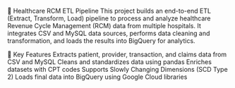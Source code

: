 🏥 Healthcare RCM ETL Pipeline
This project builds an end-to-end ETL (Extract, Transform, Load) pipeline to process and analyze healthcare Revenue Cycle Management (RCM) data from multiple hospitals. It integrates CSV and MySQL data sources, performs data cleaning and transformation, and loads the results into BigQuery for analytics.

🔧 Key Features
Extracts patient, provider, transaction, and claims data from CSV and MySQL
Cleans and standardizes data using pandas
Enriches datasets with CPT codes
Supports Slowly Changing Dimensions (SCD Type 2)
Loads final data into BigQuery using Google Cloud libraries


